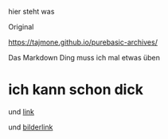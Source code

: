 
hier steht was

Original

https://tajmone.github.io/purebasic-archives/


Das Markdown Ding muss ich mal etwas üben

# ich kann schon dick

und [link](http://link.de "wurzelsepp")

und [bilderlink](https://avatars3.githubusercontent.com/u/16814488?s=460&v=4)


